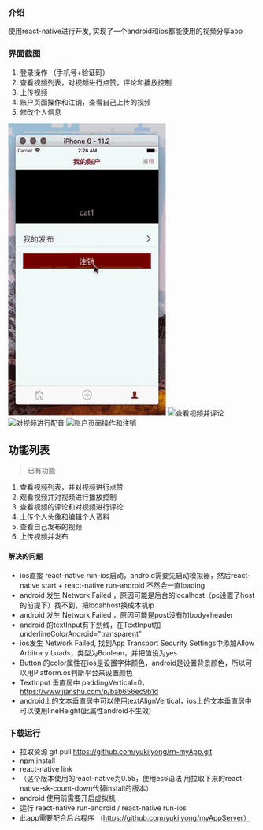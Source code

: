 ### 介绍
  使用react-native进行开发, 实现了一个android和ios都能使用的视频分享app
### 界面截图
1. 登录操作 （手机号+验证码）
2. 查看视频列表，对视频进行点赞，评论和播放控制 
3. 上传视频
4. 账户页面操作和注销，查看自己上传的视频
5. 修改个人信息

![登录操作](https://github.com/yukiiyong/rn-myApp/blob/master/assets/login.gif)
![查看视频并评论](https://github.com/yukiiyong/rn-myApp/blob/master/assets/list.gif)
![对视频进行配音](https://github.com/yukiiyong/rn-myApp/blob/master/assets/edit.gif)
![账户页面操作和注销](https://github.com/yukiiyong/rn-myApp/blob/master/assets/account.gif)

## 功能列表
> 已有功能   
1. 查看视频列表，并对视频进行点赞
2. 观看视频并对视频进行播放控制
3. 查看视频的评论和对视频进行评论
4. 上传个人头像和编辑个人资料
5. 查看自己发布的视频
6. 上传视频并发布

#### 解决的问题     
* ios直接 react-native run-ios启动，android需要先启动模拟器，然后react-native start + react-native run-android 不然会一直loading    
* android 发生 Network Failed ，原因可能是后台的localhost（pc设置了host的前提下）找不到，把locahhost换成本机ip
* android 发生 Network Failed ，原因可能是post没有加body+header     
* android 的textInput有下划线，在TextInput加underlineColorAndroid="transparent" 
* ios发生 Network Failed, 找到App Transport Security Settings中添加Allow Arbitrary Loads，类型为Boolean，并把值设为yes
* Button 的color属性在ios是设置字体颜色，android是设置背景颜色，所以可以用Platform.os判断平台来设置颜色
* TextInput 垂直居中 paddingVertical=0。https://www.jianshu.com/p/bab656ec9b1d
* android上的文本垂直居中可以使用textAlignVertical，ios上的文本垂直居中可以使用lineHeight(此属性android不生效)    

### 下载运行
* 拉取资源  git pull https://github.com/yukiiyong/rn-myApp.git
* npm install
* react-native link
* （这个版本使用的react-native为0.55，使用es6语法 用拉取下来的react-native-sk-count-down代替install的版本）
* android 使用前需要开启虚拟机
* 运行 react-native run-android / react-native run-ios  
* 此app需要配合后台程序 （https://github.com/yukiiyong/myAppServer）    
